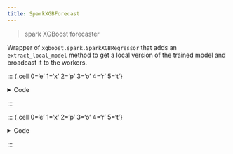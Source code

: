 ```yaml
---
title: SparkXGBForecast
---
```


> spark XGBoost forecaster

Wrapper of `xgboost.spark.SparkXGBRegressor` that adds an
`extract_local_model` method to get a local version of the trained model
and broadcast it to the workers.

::: {.cell 0=‘e’ 1=‘x’ 2=‘p’ 3=‘o’ 4=‘r’ 5=‘t’}

<details>
<summary>Code</summary>

``` python
import xgboost as xgb
try:
    from xgboost.spark import SparkXGBRegressor  # type: ignore
except ModuleNotFoundError:
    import os
    
    if os.getenv('IN_TEST', '0') == '1':
        SparkXGBRegressor = object
    else:
        raise
```

</details>

:::

::: {.cell 0=‘e’ 1=‘x’ 2=‘p’ 3=‘o’ 4=‘r’ 5=‘t’}

<details>
<summary>Code</summary>

``` python
class SparkXGBForecast(SparkXGBRegressor):   
    def _pre_fit(self, target_col):
        self.setParams(label_col=target_col)
        return self

    def extract_local_model(self, trained_model):
        model_str = trained_model.get_booster().save_raw('ubj')
        local_model = xgb.XGBRegressor()
        local_model.load_model(model_str)
        return local_model
```

</details>

:::

